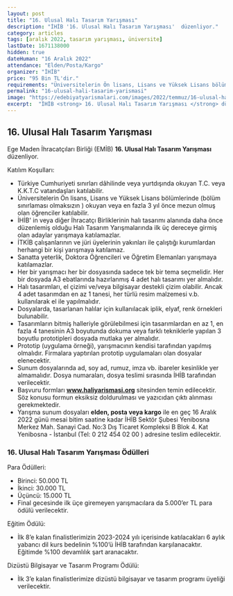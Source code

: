 ```yaml
---
layout: post
title: "16. Ulusal Halı Tasarım Yarışması"
description: "İHİB '16. Ulusal Halı Tasarım Yarışması'  düzenliyor."
category: articles
tags: [aralık 2022, tasarım yarışması, üniversite]
lastDate: 1671138000
hidden: true
dateHuman: "16 Aralık 2022"
attendance: "Elden/Posta/Kargo"
organizer: "İHİB"
price: "95 Bin TL'dir."
requirements: "Üniversitelerin Ön lisans, Lisans ve Yüksek Lisans bölümlerinde (bölüm sınırlaması olmaksızın ) okuyan veya en fazla 3 yıl önce mezun olmuş olan öğrenciler katılabilir."
permalink: "16-ulusal-hali-tasarim-yarismasi"
image: "https://edebiyatyarismalari.com/images/2022/temmuz/16-ulusal-hali-tasarim-yarismasi.jpg"
excerpt:  "İHİB <strong> 16. Ulusal Halı Tasarım Yarışması </strong> düzenliyor."
---
```


## 16. Ulusal Halı Tasarım Yarışması
Ege Maden İhracatçıları Birliği (EMİB) **16. Ulusal Halı Tasarım Yarışması** düzenliyor.  

Katılım Koşulları:
- Türkiye Cumhuriyeti sınırları dâhilinde veya yurtdışında okuyan T.C. veya K.K.T.C vatandaşları katılabilir.
- Üniversitelerin Ön lisans, Lisans ve Yüksek Lisans bölümlerinde (bölüm sınırlaması olmaksızın ) okuyan veya en fazla 3 yıl önce mezun olmuş olan öğrenciler katılabilir.
- İHİB' in veya diğer İhracatçı Birliklerinin halı tasarımı alanında daha önce düzenlemiş olduğu Halı Tasarım Yarışmalarında ilk üç dereceye girmiş olan adaylar yarışmaya katılamazlar.
- İTKİB çalışanlarının ve jüri üyelerinin yakınları ile çalıştığı kurumlardan herhangi bir kişi yarışmaya katılamaz.
- Sanatta yeterlik, Doktora Öğrencileri ve Öğretim Elemanları yarışmaya katılamazlar.
- Her bir yarışmacı her bir dosyasında sadece tek bir tema seçmelidir.
Her bir dosyada A3 ebatlarında hazırlanmış 4 adet halı tasarımı yer almalıdır.
- Halı tasarımları, el çizimi ve/veya bilgisayar destekli çizim olabilir. Ancak 4 adet tasarımdan en az 1 tanesi, her türlü resim malzemesi v.b. kullanılarak el ile yapılmalıdır.
- Dosyalarda, tasarlanan halılar için kullanılacak iplik, elyaf, renk örnekleri bulunabilir.
- Tasarımların bitmiş halleriyle görülebilmesi için tasarımlardan en az 1, en fazla 4 tanesinin A3 boyutunda dokuma veya farklı tekniklerle yapılan 3 boyutlu prototipleri dosyada mutlaka yer almalıdır.
- Prototip (uygulama örneği), yarışmacının kendisi tarafından yapılmış olmalıdır. Firmalara yaptırılan prototip uygulamaları olan dosyalar elenecektir.
- Sunum dosyalarında ad, soy ad, rumuz, imza vb. ibareler kesinlikle yer almamalıdır. Dosya numaraları, dosya teslimi sırasında İHİB tarafından verilecektir. 
- Başvuru formları **www.haliyarismasi.org** sitesinden temin edilecektir. Söz konusu formun eksiksiz doldurulması ve yazıcıdan çıktı alınması gerekmektedir. 
- Yarışma sunum dosyaları **elden, posta veya kargo** ile en geç 16 Aralık 2022 günü mesai bitim saatine kadar İHİB Sektör Şubesi Yenibosna Merkez Mah. Sanayi Cad. No:3 Dış Ticaret Kompleksi B Blok 4. Kat Yenibosna - İstanbul (Tel: 0 212 454 02 00 ) adresine teslim edilecektir.


### 16. Ulusal Halı Tasarım Yarışması Ödülleri
Para Ödülleri:
- Birinci: 50.000 TL
- İkinci: 30.000 TL
- Üçüncü: 15.000 TL
- Final gecesinde ilk üçe giremeyen yarışmacılara da 5.000’er TL para ödülü verilecektir.

Eğitim Ödülü:
- İlk 8’e kalan finalistlerimizin 2023-2024 yılı içerisinde katılacakları 6 aylık yabancı dil kurs bedelinin %100’ü İHİB tarafından karşılanacaktır. Eğitimde %100 devamlılık şart aranacaktır.

Dizüstü Bilgisayar ve Tasarım Programı Ödülü:
- İlk 3’e kalan finalistlerimize dizüstü bilgisayar ve tasarım programı üyeliği verilecektir.